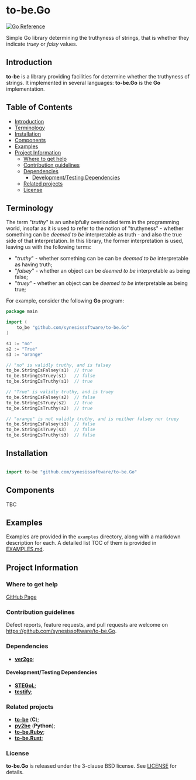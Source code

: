 # to-be.Go <!-- omit in toc -->

[![Go Reference](https://pkg.go.dev/badge/github.com/synesissoftware/to-be.Go.svg)](https://pkg.go.dev/github.com/synesissoftware/to-be.Go)

Simple Go library determining the truthyness of strings, that is whether they indicate *truey* or *falsy* values.


## Introduction

**to-be** is a library providing facilities for determine whether the truthyness of strings. It implemented in several languages: **to-be.Go** is the **Go** implementation.


## Table of Contents <!-- omit in toc -->

- [Introduction](#introduction)
- [Terminology](#terminology)
- [Installation](#installation)
- [Components](#components)
- [Examples](#examples)
- [Project Information](#project-information)
	- [Where to get help](#where-to-get-help)
	- [Contribution guidelines](#contribution-guidelines)
	- [Dependencies](#dependencies)
		- [Development/Testing Dependencies](#developmenttesting-dependencies)
	- [Related projects](#related-projects)
	- [License](#license)


## Terminology

The term "*truthy*" is an unhelpfully overloaded term in the programming world, insofar as it is used to refer to the notion of "truthyness" - whether something can be _deemed to be_ interpretable as truth - and also the true side of that interpretation. In this library, the former interpretation is used, leaving us with the following terms:

* "*truthy*" - whether something can be can be _deemed to be_ interpretable as having truth;
* "*falsey*" - whether an object can be _deemed to be_ interpretable as being false;
* "*truey*" - whether an object can be _deemed to be_ interpretable as being true;

For example, consider the following **Go** program:

```Go
package main

import (
	to_be "github.com/synesissoftware/to-be.Go"
)

s1 := "no"
s2 := "True"
s3 := "orange"

// "no" is validly truthy, and is falsey
to_be.StringIsFalsey(s1)  // true
to_be.StringIsTruey(s1)   // false
to_be.StringIsTruthy(s1)  // true

// "True" is validly truthy, and is truey
to_be.StringIsFalsey(s2)  // false
to_be.StringIsTruey(s2)   // true
to_be.StringIsTruthy(s2)  // true

// "orange" is not validly truthy, and is neither falsey nor truey
to_be.StringIsFalsey(s3)  // false
to_be.StringIsTruey(s3)   // false
to_be.StringIsTruthy(s3)  // false
```


## Installation

```Go

import to-be "github.com/synesissoftware/to-be.Go"
```

## Components

TBC

## Examples

Examples are provided in the ```examples``` directory, along with a markdown description for each. A detailed list TOC of them is provided in [EXAMPLES.md](./EXAMPLES.md).

## Project Information

### Where to get help

[GitHub Page](https://github.com/synesissoftware/to-be.Go "GitHub Page")

### Contribution guidelines

Defect reports, feature requests, and pull requests are welcome on https://github.com/synesissoftware/to-be.Go.


### Dependencies

* [**ver2go**](https://github.com/synesissoftware/ver2go/);


#### Development/Testing Dependencies

* [**STEGoL**](https://github.com/synesissoftware/STEGoL/);
* [**testify**](https://github.com/stretchr/testify);


### Related projects

* [**to-be**](https://github.com/synesissoftware/to-be) (**C**);
* [**py2be**](https://github.com/synesissoftware/py2be) (**Python**);
* [**to-be.Ruby**](https://github.com/synesissoftware/to-be.Ruby);
* [**to-be.Rust**](https://github.com/synesissoftware/to-be.Rust);


### License

**to-be.Go** is released under the 3-clause BSD license. See [LICENSE](./LICENSE) for details.
